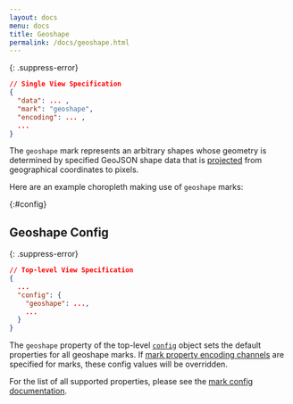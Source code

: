 ```yaml
---
layout: docs
menu: docs
title: Geoshape
permalink: /docs/geoshape.html
---
```


{: .suppress-error}

```json
// Single View Specification
{
  "data": ... ,
  "mark": "geoshape",
  "encoding": ... ,
  ...
}
```

The `geoshape` mark represents an arbitrary shapes whose geometry is determined by specified GeoJSON shape data that is [projected](projection.html) from geographical coordinates to pixels.

Here are an example choropleth making use of `geoshape` marks:

<span class="vl-example" data-name="geo_choropleth"></span>

{:#config}

## Geoshape Config

{: .suppress-error}

```json
// Top-level View Specification
{
  ...
  "config": {
    "geoshape": ...,
    ...
  }
}
```

The `geoshape` property of the top-level [`config`](config.html) object sets the default properties for all geoshape marks. If [mark property encoding channels](encoding.html#mark-prop) are specified for marks, these config values will be overridden.

For the list of all supported properties, please see the [mark config documentation](mark.html#config).
